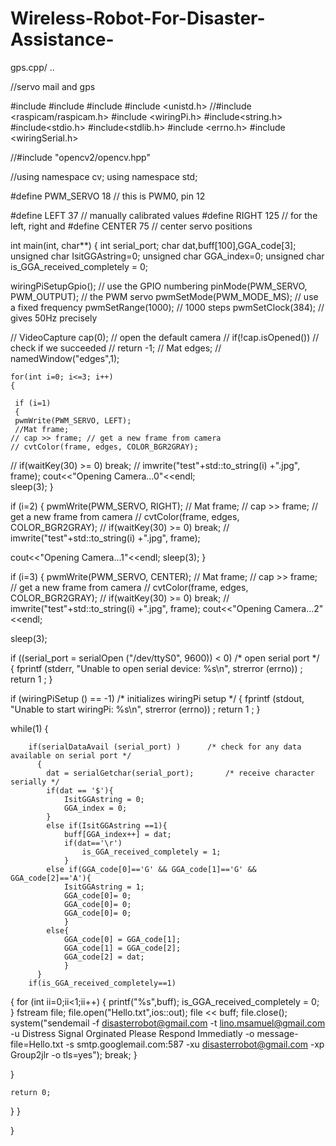 # Wireless-Robot-For-Disaster-Assistance-
gps.cpp/
..

//servo mail and gps



#include <ctime>
#include <fstream>
#include <iostream>
#include <unistd.h>
//#include <raspicam/raspicam.h>
#include <wiringPi.h>
#include<string.h>
#include<stdio.h>
#include<stdlib.h>
#include <errno.h>
#include <wiringSerial.h>

//#include "opencv2/opencv.hpp"

//using namespace cv;
using namespace std;


#define PWM_SERVO     18      // this is PWM0, pin 12

#define LEFT          37      // manually calibrated values
#define RIGHT         125     // for the left, right and
#define CENTER        75      // center servo positions


int main(int, char**)
{
      int serial_port; 
  char dat,buff[100],GGA_code[3];
  unsigned char IsitGGAstring=0;
  unsigned char GGA_index=0;
  unsigned char is_GGA_received_completely = 0;
    
    

   wiringPiSetupGpio();                  // use the GPIO numbering
   pinMode(PWM_SERVO, PWM_OUTPUT);       // the PWM servo
   pwmSetMode(PWM_MODE_MS);              // use a fixed frequency
   pwmSetRange(1000);                    // 1000 steps
   pwmSetClock(384);                     // gives 50Hz precisely

//    VideoCapture cap(0); // open the default camera
  //  if(!cap.isOpened())  // check if we succeeded
    //    return -1;
   // Mat edges;
   // namedWindow("edges",1);

    for(int i=0; i<=3; i++)
    {

     if (i=1)
     { 
	 pwmWrite(PWM_SERVO, LEFT);
     //Mat frame;
    // cap >> frame; // get a new frame from camera
    // cvtColor(frame, edges, COLOR_BGR2GRAY);
//     if(waitKey(30) >= 0) break;
    // imwrite("test"+std::to_string(i) +".jpg", frame);
cout<<"Opening Camera...0"<<endl;    
 sleep(3);
}

 if (i=2)
{ 
     pwmWrite(PWM_SERVO, RIGHT);
   //  Mat frame;
    // cap >> frame; // get a new frame from camera
    // cvtColor(frame, edges, COLOR_BGR2GRAY);
    // if(waitKey(30) >= 0) break;
    // imwrite("test"+std::to_string(i) +".jpg", frame);
    

cout<<"Opening Camera...1"<<endl;
 sleep(3);
}

 if (i=3)
{ 
     pwmWrite(PWM_SERVO, CENTER);
   //  Mat frame;
    // cap >> frame; // get a new frame from camera
    // cvtColor(frame, edges, COLOR_BGR2GRAY);
    // if(waitKey(30) >= 0) break;
    // imwrite("test"+std::to_string(i) +".jpg", frame);
cout<<"Opening Camera...2"<<endl;    

 sleep(3);






if ((serial_port = serialOpen ("/dev/ttyS0", 9600)) < 0)		/* open serial port */
 {
    fprintf (stderr, "Unable to open serial device: %s\n", strerror (errno)) ;
   return 1 ;
 }

 if (wiringPiSetup () == -1)							/* initializes wiringPi setup */
  {
    fprintf (stdout, "Unable to start wiringPi: %s\n", strerror (errno)) ;
    return 1 ;
  }
 
  while(1)
{
	  
		if(serialDataAvail (serial_port) )		/* check for any data available on serial port */
		  { 
			dat = serialGetchar(serial_port);		/* receive character serially */		
			if(dat == '$'){
				IsitGGAstring = 0;
				GGA_index = 0;
			}
			else if(IsitGGAstring ==1){
				buff[GGA_index++] = dat;
				if(dat=='\r')
					is_GGA_received_completely = 1;
				}
			else if(GGA_code[0]=='G' && GGA_code[1]=='G' && GGA_code[2]=='A'){
				IsitGGAstring = 1;
				GGA_code[0]= 0; 
				GGA_code[0]= 0;
				GGA_code[0]= 0;		
				}
			else{
				GGA_code[0] = GGA_code[1];
				GGA_code[1] = GGA_code[2];
				GGA_code[2] = dat;
				}
		  }
		if(is_GGA_received_completely==1)
{
for (int ii=0;ii<1;ii++)
{
		printf("%s",buff);
		is_GGA_received_completely = 0;
}
fstream file;
file.open("Hello.txt",ios::out);
file << buff;
file.close();
system("sendemail -f disasterrobot@gmail.com -t lino.msamuel@gmail.com -u Distress Signal Orginated Please Respond Immediatly -o message-file=Hello.txt -s smtp.googlemail.com:587 -xu disasterrobot@gmail.com -xp Group2jlr -o tls=yes");
break;
}




}

	return 0;
    
}
}


}





